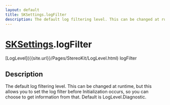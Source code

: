 ```yaml
---
layout: default
title: SKSettings.logFilter
description: The default log filtering level. This can be changed at runtime, but this allows you to set the log filter before Initialization occurs, so you can choose to get information from that. Default is LogLevel.Diagnostic.
---
```

# [SKSettings]({{site.url}}/Pages/StereoKit/SKSettings.html).logFilter

<div class='signature' markdown='1'>
[LogLevel]({{site.url}}/Pages/StereoKit/LogLevel.html) logFilter
</div>

## Description
The default log filtering level. This can be changed at
runtime, but this allows you to set the log filter before
Initialization occurs, so you can choose to get information from
that. Default is LogLevel.Diagnostic.

